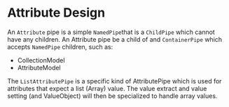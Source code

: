 # Attribute Design

An `Attribute` pipe is a simple `NamedPipe`that is a `ChildPipe` which cannot have any children.
An Attribute pipe be a child of and `ContainerPipe` which accepts `NamedPipe` children, such as:

 - CollectionModel
 - AttributeModel

The `ListAttributePipe` is a specific kind of AttributePipe which is used for attributes that expect a list (Array) value.
The value extract and value setting (and ValueObject) will then be specialized to handle array values.


